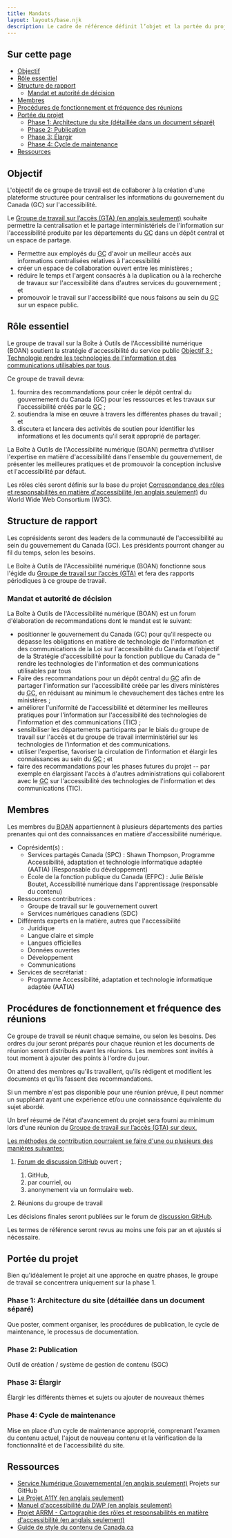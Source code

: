 ```yaml
---
title: Mandats
layout: layouts/base.njk
description: Le cadre de référence définit l’objet et la portée du projet de la Boîte à outils de l'accessibilité numérique. Il comprend des informations sur la structures du projet, les rôles clés, les membres, le fonctionnement, etc.
---
```


## Sur cette page
- [Objectif](#objectif)
- [Rôle essentiel](#rôle-essentiel)
- [Structure de rapport](#structure-de-rapport)
  - [Mandat et autorité de décision](#mandat-et-autorité-de-décision)
- [Membres](#membres)
- [Procédures de fonctionnement et fréquence des réunions](#procédures-de-fonctionnement-et-fréquence-des-réunions)
- [Portée du projet](#portée-du-projet)
  - [Phase 1: Architecture du site (détaillée dans un document séparé)](#phase-1-architecture-du-site-détaillée-dans-un-document-séparé)
  - [Phase 2: Publication](#phase-2-publication)
  - [Phase 3: Élargir](#phase-3-élargir)
  - [Phase 4: Cycle de maintenance](#phase-4-cycle-de-maintenance)
- [Ressources](#ressources)

## Objectif

L'objectif de ce groupe de travail est de collaborer à la création d'une plateforme structurée pour centraliser les informations du gouvernement du Canada (<abbr>GC</abbr>) sur l'accessibilité.

Le <a href="/en/about/workinggroups/awg/" hreflang="en">Groupe de travail sur l’accès (<abbr>GTA</abbr>) (en anglais seulement)</a> souhaite permettre la centralisation et le partage interministériels de l'information sur l'accessibilité produite par les départements du <abbr title="gouvernement du Canada">GC</abbr> dans un dépôt central et un espace de partage.

- Permettre aux employés du <abbr title="gouvernement du Canada">GC</abbr> d'avoir un meilleur accès aux informations centralisées relatives à l'accessibilité
- créer un espace de collaboration ouvert entre les ministères ;
- réduire le temps et l'argent consacrés à la duplication ou à la recherche de travaux sur l'accessibilité dans d'autres services du gouvernement ; et
- promouvoir le travail sur l'accessibilité que nous faisons au sein du <abbr title="gouvernement du Canada">GC</abbr> sur un espace public.

## Rôle essentiel

Le groupe de travail sur la Boîte à Outils de l'Accessibilité numérique (<abbr>BOAN</abbr>) soutient la stratégie d'accessibilité du service public [Objectif 3 : Technologie rendre les technologies de l'information et des communications utilisables par tous](https://www.canada.ca/fr/gouvernement/fonctionpublique/mieux-etre-inclusion-diversite-fonction-publique/diversite-equite-matiere-emploi/accessibilite-fonction-publique/strategie-accessibilite-fonction-publique-tdm/strategie-accessibilite-fonction-publique-technologie.html).

Ce groupe de travail devra:

1. fournira des recommandations pour créer le dépôt central du gouvernement du Canada (<abbr>GC</abbr>) pour les ressources et les travaux sur l'accessibilité créés par le <abbr title="gouvernement du Canada">GC</abbr> ;
2. soutiendra la mise en œuvre à travers les différentes phases du travail ; et
3. discutera et lancera des activités de soutien pour identifier les informations et les documents qu'il serait approprié de partager.

La Boîte à Outils de l'Accessibilité numérique (<abbr>BOAN</abbr>) permettra d'utiliser l'expertise en matière d'accessibilité dans l'ensemble du gouvernement, de présenter les meilleures pratiques et de promouvoir la conception inclusive et l'accessibilité par défaut.

Les rôles clés seront définis sur la base du projet <a href="https://www.w3.org/WAI/EO/wiki/ARRM_Project_-_Accessibility_Roles_and_Responsibilities_Mapping" hreflang="en">Correspondance des rôles et responsabilités en matière d'accessibilité (en anglais seulement)</a> du <span lang="en">World Wide Web Consortium (<abbr>W3C</abbr>)</span>.

## Structure de rapport

Les coprésidents seront des leaders de la communauté de l'accessibilité au sein du gouvernement du Canada (<abbr>GC</abbr>). Les présidents pourront changer au fil du temps, selon les besoins.

Le Boîte à Outils de l'Accessibilité numérique (<abbr>BOAN</abbr>) fonctionne sous l'égide du <a href="/en/about/workinggroups/awg/" hreflang="en">Groupe de travail sur l’accès (<abbr>GTA</abbr>)</a> et fera des rapports périodiques à ce groupe de travail.

### Mandat et autorité de décision

La Boîte à Outils de l'Accessibilité numérique (<abbr>BOAN</abbr>) est un forum d'élaboration de recommandations dont le mandat est le suivant:

- positionner le gouvernement du Canada (<abbr>GC</abbr>) pour qu'il respecte ou dépasse les obligations en matière de technologie de l'information et des communications de la Loi sur l'accessibilité du Canada et l'objectif de la Stratégie d'accessibilité pour la fonction publique du Canada de " rendre les technologies de l'information et des communications utilisables par tous
- Faire des recommandations pour un dépôt central du <abbr title="gouvernement du Canada">GC</abbr> afin de partager l'information sur l'accessibilité créée par les divers ministères du <abbr title="gouvernement du Canada">GC</abbr>, en réduisant au minimum le chevauchement des tâches entre les ministères ;
- améliorer l'uniformité de l'accessibilité et déterminer les meilleures pratiques pour l'information sur l'accessibilité des technologies de l'information et des communications (<abbr>TIC</abbr>) ;
- sensibiliser les départements participants par le biais du groupe de travail sur l'accès et du groupe de travail interministériel sur les technologies de l'information et des communications.
- utiliser l'expertise, favoriser la circulation de l'information et élargir les connaissances au sein du <abbr title="gouvernement du Canada">GC</abbr> ; et
- faire des recommandations pour les phases futures du projet -- par exemple en élargissant l'accès à d'autres administrations qui collaborent avec le <abbr title="gouvernement du Canada">GC</abbr> sur l'accessibilité des technologies de l'information et des communications (<abbr>TIC</abbr>).

## Membres

Les membres du <abbr title="Boîte à Outils de l'Accessibilité numérique">BOAN</abbr> appartiennent à plusieurs départements des parties prenantes qui ont des connaissances en matière d'accessibilité numérique.

- Coprésident(s) :
  - Services partagés Canada (<abbr>SPC</abbr>) : Shawn Thompson, Programme Accessibilité, adaptation et technologie informatique adaptée (<abbr>AATIA</abbr>) (Responsable du développement)
  - École de la fonction publique du Canada (<abbr>EFPC</abbr>) : Julie Bélisle Boutet, Accessibilité numérique dans l'apprentissage (responsable du contenu)
- Ressources contributrices :
  - Groupe de travail sur le gouvernement ouvert
  - Services numériques canadiens (<abbr>SDC</abbr>)
- Différents experts en la matière, autres que l'accessibilité
  - Juridique
  - Langue claire et simple
  - Langues officielles
  - Données ouvertes
  - Développement
  - Communications
- Services de secrétariat :
  - Programme Accessibilité, adaptation et technologie informatique adaptée (<abbr>AATIA</abbr>)

## Procédures de fonctionnement et fréquence des réunions

Ce groupe de travail se réunit chaque semaine, ou selon les besoins. Des ordres du jour seront préparés pour chaque réunion et les documents de réunion seront distribués avant les réunions. Les membres sont invités à tout moment à ajouter des points à l'ordre du jour.

On attend des membres qu'ils travaillent, qu'ils rédigent et modifient les documents et qu'ils fassent des recommandations.

Si un membre n'est pas disponible pour une réunion prévue, il peut nommer un suppléant ayant une expérience et/ou une connaissance équivalente du sujet abordé.

Un bref résumé de l'état d'avancement du projet sera fourni au minimum lors d'une réunion du <a href="/en/about/workinggroups/awg/" hreflang="en">Groupe de travail sur l’accès (<abbr>GTA</abbr>) sur deux.

Les méthodes de contribution pourraient se faire d'une ou plusieurs des manières suivantes:

1. Forum de <a href="https://github.com/gc-da11yn/gc-da11yn.github.io/discussions" hreflang="en">discussion GitHub</a> ouvert ;

    1. GitHub,
    2. par courriel, ou
    3. anonymement via un formulaire web.

2. Réunions du groupe de travail

Les décisions finales seront publiées sur le forum de <a href="https://github.com/gc-da11yn/gc-da11yn.github.io/discussions" hreflang="en">discussion GitHub</a>.

Les termes de référence seront revus au moins une fois par an et ajustés si nécessaire.

## Portée du projet

Bien qu'idéalement le projet ait une approche en quatre phases, le groupe de travail se concentrera uniquement sur la phase 1.

### Phase 1: Architecture du site (détaillée dans un document séparé)

Que poster, comment organiser, les procédures de publication, le cycle de maintenance, le processus de documentation.

### Phase 2: Publication

Outil de création / système de gestion de contenu (<abbr>SGC</abbr>)

### Phase 3: Élargir

Élargir les différents thèmes et sujets ou ajouter de nouveaux thèmes

### Phase 4: Cycle de maintenance

Mise en place d'un cycle de maintenance approprié, comprenant l'examen du contenu actuel, l'ajout de nouveau contenu et la vérification de la fonctionnalité et de l'accessibilité du site.

## Ressources

- <a href="https://github.com/alphagov" hreflang="en">Service Numérique Gouvernemental (en anglais seulement)</a> Projets sur GitHub
- <a href="https://www.a11yproject.com/" hreflang="en">Le Projet A11Y (en anglais seulement)</a>
- <a href="https://accessibility-manual.dwp.gov.uk/" hreflang="en">Manuel d'accessibilité du DWP (en anglais seulement)</a>
- <a href="https://www.w3.org/WAI/EO/wiki/ARRM_Project_-_Accessibility_Roles_and_Responsibilities_Mapping" hreflang="en">Projet ARRM - Cartographie des rôles et responsabilités en matière d'accessibilité (en anglais seulement)</a>
- [Guide de style du contenu de Canada.ca](https://www.canada.ca/fr/secretariat-conseil-tresor/services/communications-gouvernementales/guide-redaction-contenu-canada.html)
